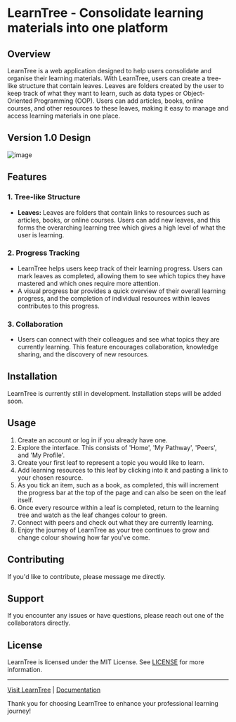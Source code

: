 # LearnTree - Consolidate learning materials into one platform

## Overview

LearnTree is a web application designed to help users consolidate and organise their learning materials. With LearnTree, users can create a tree-like structure that contain leaves. Leaves are folders created by the user to keep track of what they want to learn, such as data types or Object-Oriented Programming (OOP). Users can add articles, books, online courses, and other resources to these leaves, making it easy to manage and access learning materials in one place.

## Version 1.0 Design
![image](https://github.com/chantalmaskell/Skill-Tree/assets/94926420/88c3c624-adf2-4b3f-8ba0-32335df19400)

## Features

### 1. Tree-like Structure

- **Leaves:** Leaves are folders that contain links to resources such as articles, books, or online courses. Users can add new leaves, and this forms the overarching learning tree which gives a high level of what the user is learning.

### 2. Progress Tracking

- LearnTree helps users keep track of their learning progress. Users can mark leaves as completed, allowing them to see which topics they have mastered and which ones require more attention.
- A visual progress bar provides a quick overview of their overall learning progress, and the completion of individual resources within leaves contributes to this progress.

### 3. Collaboration

- Users can connect with their colleagues and see what topics they are currently learning. This feature encourages collaboration, knowledge sharing, and the discovery of new resources.

## Installation

LearnTree is currently still in development. Installation steps will be added soon.

## Usage

1. Create an account or log in if you already have one.
2. Explore the interface. This consists of 'Home', 'My Pathway', 'Peers', and 'My Profile'.
3. Create your first leaf to represent a topic you would like to learn.
4. Add learning resources to this leaf by clicking into it and pasting a link to your chosen resource.
5. As you tick an item, such as a book, as completed, this will increment the progress bar at the top of the page and can also be seen on the leaf itself.
6. Once every resource within a leaf is completed, return to the learning tree and watch as the leaf changes colour to green.
7. Connect with peers and check out what they are currently learning.
8. Enjoy the journey of LearnTree as your tree continues to grow and change colour showing how far you've come.

## Contributing

If you'd like to contribute, please message me directly.

## Support

If you encounter any issues or have questions, please reach out one of the collaborators directly.

## License

LearnTree is licensed under the MIT License. See [LICENSE](LICENSE) for more information.

---

[Visit LearnTree](https://www.learntreeapp.com) | [Documentation](https://www.learntreeapp.com/docs)

Thank you for choosing LearnTree to enhance your professional learning journey!
